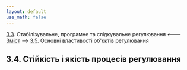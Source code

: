 ```yaml
---
layout: default
use_math: false
---
```


[3.3](3_3.md). Стабілізувальне, програмне та слідкувальне регулювання <--- [Зміст](README.md) --> [3.5](3_5.md). Основні властивості об'єктів регулювання

## 3.4. Стійкість і якість процесів регулювання